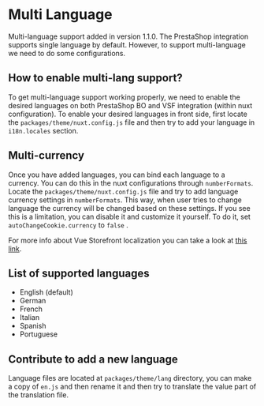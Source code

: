 # Multi Language
Multi-language support added in version 1.1.0. The PrestaShop integration supports single language by default. However, to support multi-language we need to do some configurations. 

## How to enable multi-lang support?
To get multi-language support working properly, we need to enable the desired languages on both PrestaShop BO and VSF integration (within nuxt configuration). To enable your desired languages in front side, first locate the `packages/theme/nuxt.config.js` file and then try to add your language in `i18n.locales` section.

## Multi-currency
Once you have added languages, you can bind each language to a currency. You can do this in the nuxt configurations through `numberFormats`. Locate the `packages/theme/nuxt.config.js` file and try to add language currency settings in `numberFormats`. This way, when user tries to change language the currency will be changed based on these settings. If you see this is a limitation, you can disable it and customize it yourself. To do it, set `autoChangeCookie.currency` to `false` .

For more info about Vue Storefront localization you can take a look at [this link](https://docs.vuestorefront.io/v2/getting-started/internationalization.html#currency-detection). 

## List of supported languages
- English (default)
- German
- French
- Italian
- Spanish
- Portuguese

## Contribute to add a new language
Language files are located at `packages/theme/lang` directory, you can make a copy of `en.js` and then rename it and then try to translate the value part of the translation file.
